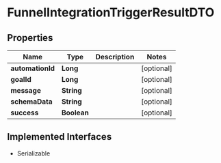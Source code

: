 

# FunnelIntegrationTriggerResultDTO


## Properties

| Name | Type | Description | Notes |
|------------ | ------------- | ------------- | -------------|
|**automationId** | **Long** |  |  [optional] |
|**goalId** | **Long** |  |  [optional] |
|**message** | **String** |  |  [optional] |
|**schemaData** | **String** |  |  [optional] |
|**success** | **Boolean** |  |  [optional] |


## Implemented Interfaces

* Serializable

